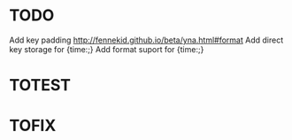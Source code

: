 # TODO
Add key padding http://fennekid.github.io/beta/yna.html#format
Add direct key storage for {time:;}
Add format suport for {time:;}

# TOTEST

# TOFIX
